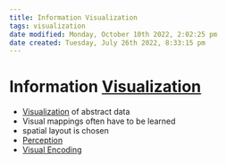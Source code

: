 ```yaml
---
title: Information Visualization
tags: visualization
date modified: Monday, October 10th 2022, 2:02:25 pm
date created: Tuesday, July 26th 2022, 8:33:15 pm
---
```


# Information [Visualization](visualization.md)
- [Visualization](visualization.md) of abstract data
- Visual mappings often have to be learned
- spatial layout is chosen
- [Perception](Perception.md)
- [Visual Encoding](Visual%20Encoding.md)



